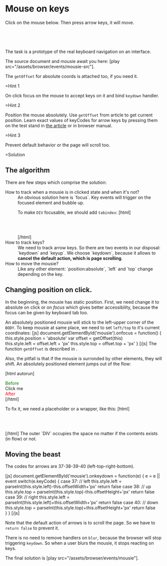 
# Mouse on keys 

Click on the mouse below. Then press arrow keys, it will move.

<div style="width:41px;height:48px">
<div style="width:41px; height:48px;background:url(/files/tutorial/browser/events/mousie/mousie.gif)" id="mousie" tabindex="0"></div>
</div>

<script>
    function getOffset(elem) {
        var box = elem.getBoundingClientRect()
        
        var body = document.body
        var docElem = document.documentElement
        
        var scrollTop = window.pageYOffset || docElem.scrollTop || body.scrollTop
        var scrollLeft = window.pageXOffset || docElem.scrollLeft || body.scrollLeft
        
        var clientTop = docElem.clientTop || body.clientTop || 0
        var clientLeft = docElem.clientLeft || body.clientLeft || 0
        
        var top  = box.top +  scrollTop - clientTop
        var left = box.left + scrollLeft - clientLeft
        
        return { top: Math.round(top), left: Math.round(left) }
    }


document.getElementById('mousie').onfocus = function() {
  this.style.position = 'absolute'
  var offset = getOffset(this)
  this.style.left = offset.left + 'px'
  this.style.top = offset.top + 'px'
}

document.getElementById('mousie').onkeydown = function(e) {
  e = e || event
  switch(e.keyCode) {
  case 37: // left
    this.style.left = parseInt(this.style.left)-this.offsetWidth+'px'
    return false
  case 38: // up
    this.style.top = parseInt(this.style.top)-this.offsetHeight+'px'
    return false
  case 39: // right
    this.style.left = parseInt(this.style.left)+this.offsetWidth+'px'
    return false
  case 40: // down
    this.style.top = parseInt(this.style.top)+this.offsetHeight+'px'
    return false  
  }
}
</script>

The task is a prototype of the real keyboard navigation on an interface.
  
The source document and mousie await you here: [play src="/assets/browser/events/mousie-src"].

The `getOffset` for absolute coords is attached too, if you need it.


=Hint 1

On click focus on the mouse to accept keys on it and bind `keydown` handler.



=Hint 2

Position the mouse absolutely. Use `getOffset` from article [](#80) to get current position. 
Learn exact values of keyCodes for arrow keys by pressing them on the test stand in [the article](#126) or in browser manual. 


=Hint 3

Prevent default behavior or the page will scroll too.

=Solution


## The algorithm   

There are few steps which comprise the solution:

<dl>
<dt>How to track when a mousie is in clicked state and when it's not?</dt>
<dd>An obvious solution here is `focus`. Key events will trigger on the focused element and bubble up.

To make `DIV` focusable, we should add `tabindex`:
[html]
<div style="width:41px;height:48px;background:url(mousie.gif)" id="mousie" tabindex="0"></div>
[/html]
</dd>
<dt>How to track keys?</dt>
<dd>We need to track arrow keys. So there are two events in our disposal: `keydown` and `keyup`. We choose `keydown`, because it allows to <b>cancel the default action, which is page scrolling</b>.</dd>
<dt>How to move the mousie?</dt>
<dd>Like any other element: `position:absolute`, `left` and `top` change depending on the key.</dd>
</dl>


## Changing position on click.   

In the beginning, the mousie has static position. First, we need change it to absolute on click or on <i>focus</i> which gives better accessibility, because the focus can be given by keyboard tab too.

An absolutely positioned mousie will stick to the left-upper corner of the `BODY`. To keep mousie at same place, we need to set `left/top` to it's current coordinates:
[js]
document.getElementById('mousie').onfocus = function() {
  this.style.position = 'absolute'
  var offset = getOffset(this)  
  this.style.left = offset.left + 'px'
  this.style.top = offset.top + 'px'
}
[/js]
The function `getOffset` is described in [](#80).

Also, the pitfall is that if the mousie is surronded by other elements, they  will shift. An absolutely positioned element jumps out of the flow:

[html autorun]
<div style="color:green">Before</div>

<div onclick="this.style.position = 'absolute'" style="cursor:pointer"> 
  Click me 
</div>

<div style="color:red">After</div>
[/html]

To fix it, we need a placeholder or a wrapper, like this:
[html]
<div style="width:41px; height:48px">
  <div style="width:41px;height:48px;background:url(mousie.gif)" id="mousie" tabindex="0"></div>

</div>
[/html]
The outer `DIV` occupies the space no matter if the contents exists (in flow) or not. 


## Moving the beast   

The codes for arrows are 37-38-39-40 (left-top-right-bottom).

[js]
document.getElementById('mousie').onkeydown = function(e) {
  e = e || event
  switch(e.keyCode) {
  case 37: // left
    this.style.left = parseInt(this.style.left)-this.offsetWidth+'px'
    return false
  case 38: // up
    this.style.top = parseInt(this.style.top)-this.offsetHeight+'px'
    return false
  case 39: // right
    this.style.left = parseInt(this.style.left)+this.offsetWidth+'px'
    return false
  case 40: // down
    this.style.top = parseInt(this.style.top)+this.offsetHeight+'px'
    return false  
  }
}
[/js]

Note that the default action of arrows is to scroll the page. So we have to `return false` to prevent it.

There is no need to remove handlers on `blur`, because the browser will stop triggering `keydown`. So when a user blurs the mousie, it stops reacting on keys.

The final solution is [play src="/assets/browser/events/mousie"].


